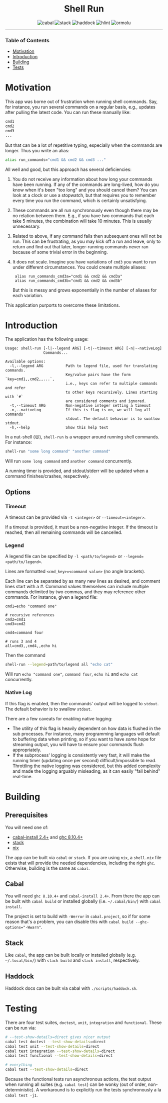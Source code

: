 <div align="center">

# Shell Run

![cabal](https://github.com/tbidne/shell-run/workflows/cabal/badge.svg?branch=main)
![stack](https://github.com/tbidne/shell-run/workflows/stack/badge.svg?branch=main)
![haddock](https://github.com/tbidne/shell-run/workflows/haddock/badge.svg?branch=main)
![hlint](https://github.com/tbidne/shell-run/workflows/hlint/badge.svg?branch=main)
![ormolu](https://github.com/tbidne/shell-run/workflows/ormolu/badge.svg?branch=main)

</div>

---

### Table of Contents
- [Motivation](#motivation)
- [Introduction](#introduction)
- [Building](#building)
- [Tests](#tests)

# Motivation

This app was borne out of frustration when running shell commands. Say, for instance, you run several commands on a regular basis, e.g., updates after pulling the latest code. You can run these manually like:

```sh
cmd1
cmd2
cmd3
...
```

But that can be a lot of repetitive typing, especially when the commands are longer. Thus you write an alias:

```sh
alias run_commands="cmd1 && cmd2 && cmd3 ..."
```

All well and good, but this approach has several deficiencies:

1. You do not receive any information about how long your commands have been running. If any of the commands are long-lived, how do you know when it's been "too long" and you should cancel them? You can look at a clock or use a stopwatch, but that requires you to remember every time you run the command, which is certainly unsatisfying.

1. These commands are all run synchronously even though there may be no relation between them. E.g., if you have two commands that each take 5 minutes, the combination will take 10 minutes. This is usually unnecessary.

1. Related to above, if any command fails then subsequent ones will not be run. This can be frustrating, as you may kick off a run and leave, only to return and find out that later, longer-running commands never ran because of some trivial error in the beginning.

1. It does not scale. Imagine you have variations of `cmd3` you want to run under different circumstances. You could create multiple aliases:

        
        alias run_commands_cmd3a="cmd1 && cmd2 && cmd3a"
        alias run_commands_cmd3b="cmd1 && cmd2 && cmd3b"

    But this is messy and grows exponentially in the number of aliases for each variation.

This application purports to overcome these limitations.

# Introduction

The application has the following usage:
```text
Usage: shell-run [-l|--legend ARG] [-t|--timeout ARG] [-n|--nativeLog]
                 Commands...

Available options:
  -l,--legend ARG          Path to legend file, used for translating commands.
                           Key/value pairs have the form `key=cmd1,,cmd2,,...`,
                           i.e., keys can refer to multiple commands and refer
                           to other keys recursively. Lines starting with `#`
                           are considered comments and ignored.
  -t,--timeout ARG         Non-negative integer setting a timeout
  -n,--nativeLog           If this is flag is on, we will log all commands'
                           stdout. The default behavior is to swallow stdout.
  -h,--help                Show this help text
```

In a nut-shell (😉), `shell-run` is a wrapper around running shell commands. For instance:

```sh
shell-run "some long command" "another command"
```

Will run `some long command` and `another command` concurrently.

A running timer is provided, and stdout/stderr will be updated when a command finishes/crashes, respectively.

## Options

### Timeout

A timeout can be provided via `-t <integer>` or `--timeout=<integer>`.


If a timeout is provided, it must be a non-negative integer. If the timeout is reached, then all remaining commands will be cancelled.

### Legend

A legend file can be specified by `-l <path/to/legend>` or `--legend=<path/to/legend>`.


Lines are formatted `<cmd_key>=<command value>` (no angle brackets).

Each line can be separated by as many new lines as desired, and comment lines start with a #. Command values themselves can include multiple commands delimited by two commas, and they may reference other commands. For instance, given a legend file:

```text
cmd1=echo "command one"

# recursive references
cmd2=cmd1
cmd3=cmd2

cmd4=command four

# runs 3 and 4
all=cmd3,,cmd4,,echo hi
```

Then the command

```sh
shell-run --legend=path/to/legend all "echo cat"
```

Will run `echo "command one"`, `command four`, `echo hi` and `echo cat` concurrently.

### Native Log

If this flag is enabled, then the commands' output will be logged to `stdout`. The default behavior is to swallow `stdout`.

There are a few caveats for enabling native logging:

- The utility of this flag is heavily dependent on how data is flushed in the sub processes. For instance, many programming languages will default to buffering data when printing, so if you want to have _some_ hope for streaming output, you will have to ensure your commands flush appropriately.
- If the subprocess' logging is consistently very fast, it will make the running timer (updating once per second) difficult/impossible to read. Throttling the native logging was considered, but this added complexity and made the logging arguably misleading, as it can easily "fall behind" real-time.

# Building

## Prerequisites

You will need one of:

- [cabal-install 2.4+](https://www.haskell.org/cabal/download.html) and [ghc 8.10.4+](https://www.haskell.org/ghc/download.html)
- [stack](https://docs.haskellstack.org/en/stable/README/#how-to-install)
- [nix](https://nixos.org/download.html)

The app can be built via `cabal` or `stack`. If you are using `nix`, a `shell.nix` file exists that will provide the needed dependencies, including the right `ghc`. Otherwise, building is the same as `cabal`.

## Cabal

You will need `ghc 8.10.4+` and `cabal-install 2.4+`. From there the app can be built with `cabal build` or installed globally (i.e. `~/.cabal/bin/`) with `cabal install`.

The project is set to build with `-Werror` in `cabal.project`, so if for some reason that's a problem, you can disable this with `cabal build --ghc-options="-Wwarn"`.

## Stack

Like `cabal`, the app can be built locally or installed globally (e.g. `~/.local/bin/`) with `stack build` and `stack install`, respectively.

## Haddock

Haddock docs can be built via cabal with `./scripts/haddock.sh`.

# Testing

There are four test suites, `doctest`, `unit`, `integration` and `functional`. These can be run via:

```sh
# --test-show-details=direct gives nicer output
cabal test doctest --test-show-details=direct
cabal test unit --test-show-details=direct
cabal test integration --test-show-details=direct
cabal test functional --test-show-details=direct

# everything
cabal test --test-show-details=direct
```

Because the functional tests run asynchronous actions, the test output when running all suites (e.g. `cabal test`) can be wonky (out of order, non-deterministic). A workaround is to explicitly run the tests synchronously a la `cabal test -j1`.